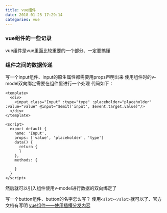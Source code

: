 ```yaml
---
title: vue组件
date: 2018-01-25 17:29:14
categories: vue
---
```


### vue组件的一些记录

vue组件是vue里面比较重要的一个部分、一定要搞懂

### 组件之间的数据传递

写一个input组件、input的原生属性都需要用props声明出来
使用组件时的v-model双向绑定需要在组件里进行一个处理
代码如下： 

```
<template>
  <div>
    <input class="Input" :type="type" :placeholder="placeholder" :value="value" @input="$emit('input', $event.target.value)"/>
  </div>
</template>

<script>
  export default {
    name: 'Input',
    props: ['value', 'placeholder', 'type']
    data() {
      return {
      }
    },
    methods: {
   
    }
  }
</script>

```

然后就可以引入组件使用v-model进行数据的双向绑定了


写一个button组件、button的名字怎么写？
使用`<slot></slot>`就可以了、官方文档有写明
[vue组件——使用插槽分发内容](https://cn.vuejs.org/v2/guide/components.html#%E4%BD%BF%E7%94%A8%E6%8F%92%E6%A7%BD%E5%88%86%E5%8F%91%E5%86%85%E5%AE%B9)